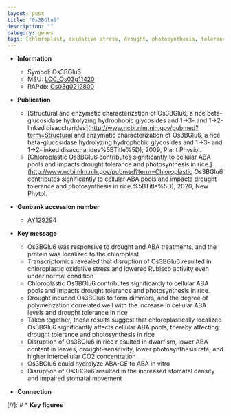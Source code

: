 ```yaml
---
layout: post
title: "Os3BGlu6"
description: ""
category: genes
tags: [chloroplast, oxidative stress, drought, photosynthesis, tolerance, oxidative,  ABA , drought tolerance, stress, stomatal, ABA]
---
```


* **Information**  
    + Symbol: Os3BGlu6  
    + MSU: [LOC_Os03g11420](http://rice.uga.edu/cgi-bin/ORF_infopage.cgi?orf=LOC_Os03g11420)  
    + RAPdb: [Os03g0212800](http://rapdb.dna.affrc.go.jp/viewer/gbrowse_details/irgsp1?name=Os03g0212800)  

* **Publication**  
    + [Structural and enzymatic characterization of Os3BGlu6, a rice beta-glucosidase hydrolyzing hydrophobic glycosides and 1->3- and 1->2-linked disaccharides](http://www.ncbi.nlm.nih.gov/pubmed?term=Structural and enzymatic characterization of Os3BGlu6, a rice beta-glucosidase hydrolyzing hydrophobic glycosides and 1->3- and 1->2-linked disaccharides%5BTitle%5D), 2009, Plant Physiol.
    + [Chloroplastic Os3BGlu6 contributes significantly to cellular ABA pools and impacts drought tolerance and photosynthesis in rice.](http://www.ncbi.nlm.nih.gov/pubmed?term=Chloroplastic Os3BGlu6 contributes significantly to cellular ABA pools and impacts drought tolerance and photosynthesis in rice.%5BTitle%5D), 2020, New Phytol.

* **Genbank accession number**  
    + [AY129294](http://www.ncbi.nlm.nih.gov/nuccore/AY129294)

* **Key message**  
    + Os3BGlu6 was responsive to drought and ABA treatments, and the protein was localized to the chloroplast
    + Transcriptomics revealed that disruption of Os3BGlu6 resulted in chloroplastic oxidative stress and lowered Rubisco activity even under normal condition
    + Chloroplastic Os3BGlu6 contributes significantly to cellular ABA pools and impacts drought tolerance and photosynthesis in rice.
    + Drought induced Os3BGlu6 to form dimmers, and the degree of polymerization correlated well with the increase in cellular ABA levels and drought tolerance in rice
    + Taken together, these results suggest that chloroplastically localized Os3BGlu6 significantly affects cellular ABA pools, thereby affecting drought tolerance and photosynthesis in rice
    + Disruption of Os3BGlu6 in rice r esulted in dwarfism, lower ABA content in leaves, drought-sensitivity, lower photosynthesis rate, and higher intercellular CO2 concentration
    + Os3BGlu6 could hydrolyze ABA-GE to ABA in vitro
    + Disruption of Os3BGlu6 resulted in the increased stomatal density and impaired stomatal movement

* **Connection**  

[//]: # * **Key figures**  



